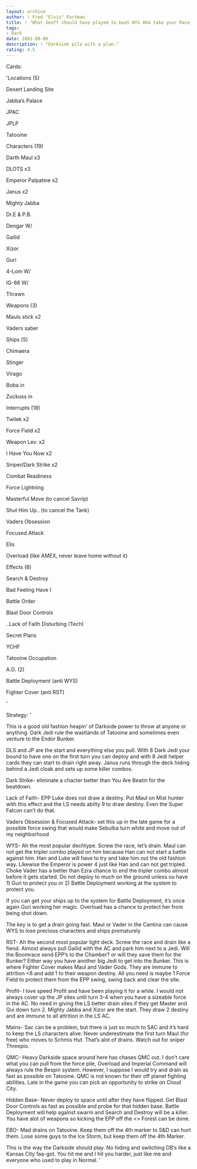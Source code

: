 ```yaml
---
layout: archive
author: ! Fred "Elvis" Fortman
title: ! "What Geoff should have played to beat WYS AKA take your Race and shove it"
tags:
- Dark
date: 2001-08-06
description: ! "Darkside pile with a plan."
rating: 4.5
---
```

Cards: 

'Locations (5)

Desert Landing Site

Jabba’s Palace

JPAC

JPLP

Tatooine


Characters (19)

Darth Maul x3

DLOTS x3

Emperor Palpatine x2

Janus x2

Mighty Jabba

Dr.E & P.B.

Dengar W/

Gailid

Xizor

Guri

4-Lom W/

IG-88 W/

Thrawn


Weapons (3)

Mauls stick x2

Vaders saber


Ships (5)

Chimaera

Stinger

Virago

Boba in

Zuckuss in


Interrupts (18)

Twilek x2

Force Field x2

Weapon Lev. x2

I Have You Now x2

Sniper/Dark Strike x2

Combat Readiness

Force Lightning

Masterful Move (to cancel Savrip)

Shut Him Up.. (to cancel the Tank)

Vaders Obsession

Focused Attack

Elis

Overload (like AMEX, never leave home without it)


Effects (8)

Search & Destroy

Bad Feeling Have I

Battle Order

Blast Door Controls

..Lack of Faith Disturbing (Tech)

Secret Plans

YCHF

Tatooine Occupation


A.O. (2)

Battle Deployment (anti WYS)

Fighter Cover (anti RST) 

'

Strategy: '

  This is a good old fashion heapin’ of Darkside power to throw at anyone or anything.  Dark Jedi rule the wastlands of Tatooine and sometimes even venture to the Endor Bunker.


   DLS and JP are the start and everything else you pull.  With 8 Dark Jedi your bound to have one on the first turn you can deploy and with 8 Jedi helper cards they can start to drain right away.  Janus runs through the deck hiding behind a Jedi cloak and sets up some killer combos.


Dark Strike- eliminate a chacter better than You Are Beatin for the beatdown.


Lack of Faith- EPP Luke does not draw a destiny.  Put Maul on Mist hunter with this effect and the LS needs abilty 9 to draw destiny.  Even the Super Falcon can’t do that.


Vaders Obsession & Focused Attack- set this up in the late game for a possible force swing that would make Sebulba turn white and move out of my neighborhood


WYS- Ah the most popular dechtype.  Screw the race, let’s drain.  Maul can not get the tripler combo played on him because Han can not start a battle against him.  Han and Luke will have to try and take him out the old fashion way.  Likewise the Emperor is power 4 just like Han and can not get tripled.  Choke Vader has a better than Ezra chance to end the tripler combo almost before it gets started.  Do not deploy to much on the ground unless ou have 1) Guri to protect you or 2) Battle Deployment working at the system to protect you.


   If you can get your ships up to the system for Battle Deployment, it’s once again Guri working her magic.  Overload has a chance to protect her from being shot down.  


  The key is to get a drain going fast.  Maul or Vader in the Cantina can cause WYS to lose precious characters and ships prematurely


RST- Ah the second most popular light deck.  Screw the race and drain like a fiend.  Almost always pull Gailid with the AC and park him next to a Jedi.  Will the Boomrace send EPP’s to the Chamber? or will they save them for the Bunker?  Either way you have another big Jedi to get into the Bunker.  This is where Fighter Cover makes Maul and Vader Gods.  They are immune to attrition <8 and add 1 to their weapon destiny.  All you need is maybe 1 Force Field to protect them from the EPP swing, swing back and clear the site.  


Profit-  I love speed Profit and have been playing it for a while.  I would not always cover up the JP sites until turn 3-4 when you have a sizeable force in the AC.  No need in giving the LS better drain sites if they get Master and Qui down turn 2.  Mighty Jabba and Xizor are the start.  They draw 2 destiny and are immune to all attrition in the LS AC.  


Mains- Sac can be a problem, but there is just so much to SAC and it’s hard to keep the LS characters alive.  Never underestimate the first turn Maul (for free) who moves to Schmis Hut.  That’s alot of drains.  Watch out for sniper Threepio.


QMC- Heavy Darkside space around here has chases QMC out.  I don’t care what you can pull from the force pile, Overload and Imperial Command will always rule the Bespin system.  However, I suppose I would try and drain as fast as possible on Tatooine.  QMC is not known for their off planet fighting abilities.  Late in the game you can pick an opportunity to strike on Cloud City.


Hidden Base- Never deploy to space until after they have flipped.  Get Blast Door Controls as fast as possible and probe for that hidden base.  Battle Deployment will help against swarm and Search and Destroy will be a killer.  You have alot of weapons so kicking the EPP off the <> Forest can be done.


EBO- Mad drains on Tatooine.  Keep them off the 4th marker to S&D can hurt them.  Lose some guys to the Ice Storm, but keep them off the 4th Marker.



  This is the way the Darkside should play.  No hiding and switching DB’s like a Kansas City faa-got.  You hit me and I hit you harder, just like me and everyone who used to play in Normal. '